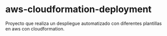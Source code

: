 # aws-cloudformation-deployment
Proyecto que realiza un despliegue automatizado con diferentes plantillas en aws con cloudformation.
